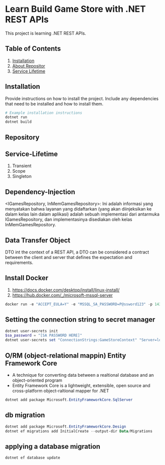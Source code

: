 # Learn Build Game Store with .NET REST APIs

This project is learning .NET REST APIs. 

## Table of Contents

1. [Installation](#installation)
2. [About Repositor](#repository)
3. [Service Lifetime](#service-lifetime)

## Installation

Provide instructions on how to install the project. Include any dependencies that need to be installed and how to install them.

```bash
# Example installation instructions
dotnet run
dotnet build
```

## Repository
## Service-Lifetime
1. Transient
2. Scope
3. Singleton

## Dependency-Injection
<IGamesRepository, InMemGamesRepository>: Ini adalah informasi yang menyatakan bahwa layanan yang didaftarkan (yang akan diinjeksikan ke dalam kelas lain dalam aplikasi) adalah sebuah implementasi dari antarmuka IGamesRepository, dan implementasinya disediakan oleh kelas InMemGamesRepository.

## Data Transfer Object
DTO int the context of a REST API, a DTO can be considered a contract between the client and server that defines the expectation and requirements. 

## Install Docker
1. https://docs.docker.com/desktop/install/linux-install/
2. https://hub.docker.com/_/microsoft-mssql-server


```powerShell 
docker run -e "ACCEPT_EULA=Y" -e "MSSQL_SA_PASSWORD=P@ssword123" -p 1433:1433 -v sqlvolume:/var/opt/mssql -d --rm --name mssql mcr.microsoft.com/mssql/server:2022-latest
```

## Setting the connection string to secret manager

```powerShell
dotnet user-secrets init
$sa_password = "[SA PASSWORD HERE]"
dotnet user-secrets set "ConnectionStrings:GameStoreContext" "Server=localhost; Database=GameStore; User Id=sa; Password=$sa_password;TrustServerCertificate=True"
```

## O/RM (object-relational mappin) Entity Framework Core
- A technique for converting data between a realtional database and an object-oriented program
- Entity Framework Core is a lightweight, extensible, open source and cross-platform object-raltional mapper for .NET 

```powerShell
dotnet add package Microsoft.EntityFrameworkCore.SqlServer
```

## db migration
```powerShell
dotnet add package Microsoft.EntityFrameworkCore.Design
dotnet ef migrations add InitialCreate --output-dir Data/Migrations
```

## applying a database migration
```powerShell
dotnet ef database update
```




